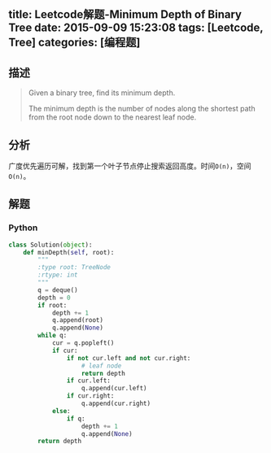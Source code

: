 title: Leetcode解题-Minimum Depth of Binary Tree
date: 2015-09-09 15:23:08
tags: [Leetcode, Tree]
categories: [编程题]
---

## 描述
> Given a binary tree, find its minimum depth.
>
> The minimum depth is the number of nodes along the shortest path from the root node down to the nearest leaf node.

## 分析
广度优先遍历可解，找到第一个叶子节点停止搜索返回高度。时间`O(n)`，空间`O(n)`。

## 解题
### Python
```python
class Solution(object):
    def minDepth(self, root):
        """
        :type root: TreeNode
        :rtype: int
        """
        q = deque()
        depth = 0
        if root:
            depth += 1
            q.append(root)
            q.append(None)
        while q:
            cur = q.popleft()
            if cur:
                if not cur.left and not cur.right:
                    # leaf node
                    return depth
                if cur.left:
                    q.append(cur.left)
                if cur.right:
                    q.append(cur.right)
            else:
                if q:
                    depth += 1
                    q.append(None)
        return depth
```
